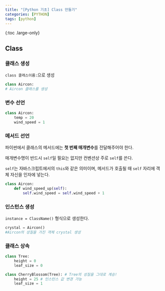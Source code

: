 ```yaml
---
title: "[Python 기초] Class 만들기"
categories: [PYTHON]
tags: [python]
---
```


{:toc .large-only}

## Class

### 클래스 생성

`class 클래스이름:`으로 생성

```python
class Aircon:
# Aircon 클래스를 생성
```

### 변수 선언

```python
class Aircon:
    temp = 20
    wind_speed = 1
```

### 메서드 선언

파이썬에서 클래스의 메서드에는 **첫 번째 매개변수**를 전달해주어야 한다.

매개변수명이 반드시 `self`일 필요는 없지만 컨벤션상 주로 `self`를 쓴다.

`self`는 자바스크립트에서의 `this`와 같은 의미이며, 메서드가 호출될 때 `self` 자리에 객체 자신을 인자에 넣는다.

```python
class Aircon:
    def wind_speed_up(self):
        self.wind_speed = self.wind_speed + 1
```

### 인스턴스 생성

`instance = ClassName()` 형식으로 생성한다.

```python
crystal = Aircon()
#Aircon의 성질을 가진 객체 crystal 생성
```

### 클래스 상속

```python
class Tree:
    height = 0
    leaf_size = 0

class CherryBlossom(Tree): # Tree의 성질을 그대로 계승!
    height = 25 # 인스턴스 값 변경 가능
    leaf_size = 1
```
